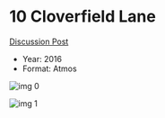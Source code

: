 # 10 Cloverfield Lane

[Discussion Post](https://www.avsforum.com/threads/bass-eq-for-filtered-movies.2995212/post-56743108)

* Year: 2016
* Format: Atmos

![img 0](https://i.imgur.com/tAx3un1.jpg)

![img 1](https://i.imgur.com/TSYYEab.png)

